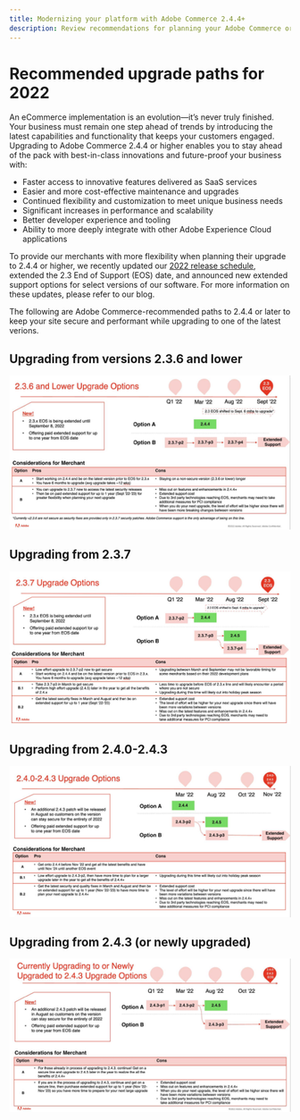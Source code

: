 ```yaml
---
title: Modernizing your platform with Adobe Commerce 2.4.4+
description: Review recommendations for planning your Adobe Commerce or Magento Open Source upgrade in 2022.
---
```


# Recommended upgrade paths for 2022

An eCommerce implementation is an evolution—it’s never truly finished. Your business must remain one step ahead of trends by introducing the latest capabilities and functionality that keeps your customers engaged. Upgrading to Adobe Commerce 2.4.4 or higher enables you to stay ahead of the pack with best-in-class innovations and future-proof your business with:

- Faster access to innovative features delivered as SaaS services
- Easier and more cost-effective maintenance and upgrades
- Continued flexibility and customization to meet unique business needs
- Significant increases in performance and scalability
- Better developer experience and tooling
- Ability to more deeply integrate with other Adobe Experience Cloud applications

To provide our merchants with more flexibility when planning their upgrade to 2.4.4 or higher, we recently updated our [2022 release schedule](https://devdocs.magento.com/release/), extended the 2.3 End of Support (EOS) date, and announced new extended support options for select versions of our software. For more information on these updates, please refer to our blog.

The following are Adobe Commerce-recommended paths to 2.4.4 or later to keep your site secure and performant while upgrading to one of the latest verions.

## Upgrading from versions 2.3.6 and lower

![](../../assets/upgrade-guide/2.3.6.jpg)

## Upgrading from 2.3.7

![](../../assets/upgrade-guide/2.3.7.jpg)

## Upgrading from 2.4.0-2.4.3

![](../../assets/upgrade-guide/2.4.0-2.4.3.jpg)

## Upgrading from 2.4.3 (or newly upgraded)

![](../../assets/upgrade-guide/2.4.3.jpg)
 

